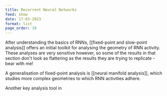 ```yaml
---
title: Recurrent Neural Networks
feed: show
date: 17-03-2023
format: list
page_order: 19
---
```



After understanding the basics of RNNs, [[fixed-point and slow-point analysis]] offers an initial toolkit for analysing the geometry of RNN activity. These analyses are very sensitive however, so some of the results in that section don't look as flattering as the results they are trying to replicate - bear with me!

A generalisation of fixed-point analysis is [[neural manifold analysis]], which studies more complex geometries to which RNN activities adhere.

Another key analysis tool in 
